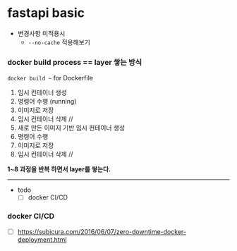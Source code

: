 # fastapi basic

* 변경사항 미적용시
  * `--no-cache` 적용해보기
  

### docker build process == layer 쌓는 방식
`docker build ~` for Dockerfile

1. 임시 컨테이너 생성 
2. 명령어 수행 (running) 
3. 이미지로 저장 
4. 임시 컨테이너 삭제 //
5. 새로 만든 이미지 기반 임시 컨테이너 생성 
6. 명령어 수행 
7. 이미지로 저장 
8. 임시 컨테이너 삭제 //


**1~8 과정을 반복 하면서 layer를 쌓는다.**

---
- todo
  - [ ] docker CI/CD
### docker CI/CD

- [ ] https://subicura.com/2016/06/07/zero-downtime-docker-deployment.html